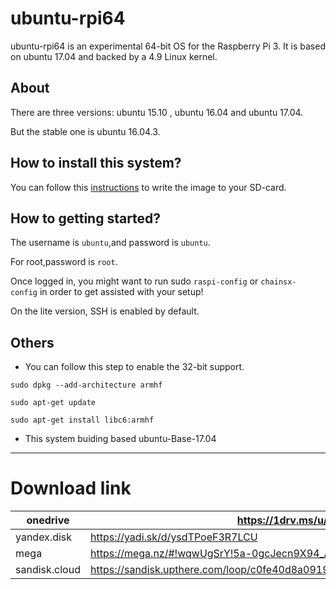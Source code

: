 # ubuntu-rpi64

ubuntu-rpi64 is an experimental 64-bit OS for the Raspberry Pi 3. It is based on ubuntu 17.04 and backed by a 4.9 Linux kernel.

## About

There are three versions: ubuntu 15.10 , ubuntu 16.04 and ubuntu 17.04.

But the stable one is ubuntu 16.04.3.

## How to install this system?

You can follow this [instructions](https://www.raspberrypi.org/documentation/installation/installing-images/README.md) to write the image to your SD-card.

## How to getting started?

The username is `ubuntu`,and password is `ubuntu`.

For root,password is `root`.

Once logged in, you might want to run sudo `raspi-config` or `chainsx-config` in order to get assisted with your setup!

On the lite version, SSH is enabled by default.

## Others

* You can follow this step to enable the 32-bit support.

`sudo dpkg --add-architecture armhf`

`sudo apt-get update`

`sudo apt-get install libc6:armhf`

* This system buiding based ubuntu-Base-17.04

************************
# Download link

|onedrive|https://1drv.ms/u/s!Aj2tyhuVKq9-c6eH_pbiP2gUnI8|
|-----|------|
|yandex.disk|https://yadi.sk/d/ysdTPoeF3R7LCU|
|mega|https://mega.nz/#!wqwUgSrY!5a-0gcJecn9X94_Ahr6g4OBISl7CbFNk_ZJXkKvIHr4|
|sandisk.cloud|https://sandisk.upthere.com/loop/c0fe40d8a0919986d822e8754e0c5553c3049b6ba244f9ee3d0edcdbeecb3a1c|
